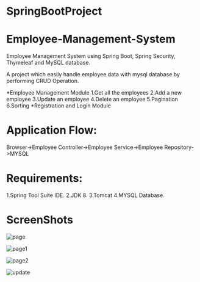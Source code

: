 # SpringBootProject
#                       Employee-Management-System
Employee Management System using Spring Boot, Spring Security, Thymeleaf and MySQL database.
 
A project which easily handle employee data with mysql database by performing CRUD Operation.

*Employee Management Module
  1.Get all the employees
  2.Add a new employee
  3.Update an employee
  4.Delete an employee
  5.Pagination
  6.Sorting 
*Registration and Login Module

# Application Flow:
   Browser->Employee Controller->Employee Service->Employee Repository->MYSQL
# Requirements:
  1.Spring Tool Suite IDE.
  2.JDK 8.
  3.Tomcat
  4.MYSQL Database.
# ScreenShots
![page](https://user-images.githubusercontent.com/77242981/131798810-a073d962-f2f2-4ad8-ad84-acaf474a82d5.jpeg)

![page1](https://user-images.githubusercontent.com/77242981/131798829-a92bffea-6943-4492-8182-54398e52c9d1.jpeg)

![page2](https://user-images.githubusercontent.com/77242981/131798846-8f98eb5d-a361-4c12-8e39-e76f4ef146bf.jpeg)

![update](https://user-images.githubusercontent.com/77242981/131798868-d5067260-cda3-47ee-81b4-d0add17b74f7.jpeg)
    
   
     

